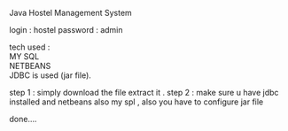 Java Hostel Management System  

login : hostel
password : admin  

tech used :  
MY SQL  
NETBEANS  
JDBC is used (jar file).

step 1 : simply download the file extract it .
step 2 : make sure u have jdbc installed and netbeans also my spl , also you have to configure jar file 

done....
